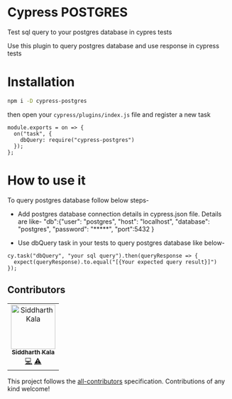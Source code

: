 # Cypress POSTGRES

Test sql query to your postgres database in cypres tests

Use this plugin to query postgres database and use response in cypress tests

# Installation

```bash
npm i -D cypress-postgres

```
then open your `cypress/plugins/index.js` file and register a new task
```
module.exports = on => {
  on("task", {
    dbQuery: require("cypress-postgres")
  });
};
```

# How to use it

To query postgres database follow below steps-

* Add postgres database connection details in cypress.json file. Details are like-
"db":{"user": "postgres",
"host": "localhost",
"database": "postgres",
"password": "*****",
"port":5432
}

* Use dbQuery task in your tests to query postgres database like below-
```
cy.task("dbQuery", "your sql query").then(queryResponse => {
  expect(queryResponse).to.equal("[{Your expected query result}]")
});
```

## Contributors


<!-- ALL-CONTRIBUTORS-LIST:START - Do not remove or modify this section -->
<!-- prettier-ignore -->
<table><tr><td align="center"><a href="https://www.linkedin.com/in/siddharth-kala-575ba6175/"><img src="https://media-exp1.licdn.com/dms/image/C4E03AQFSKgEAqprkcA/profile-displayphoto-shrink_400_400/0?e=1602115200&amp;v=beta&amp;t=dXeAXbqHe7MyENd7o8zdH_bbAFdffnAdVx3rsQkygjg" width="100px;" alt="Siddharth Kala"/><br /><sub><b>Siddharth Kala</b></sub></a><br /><a href="https://github.com/siddharth23/cypress-postgres.git" title="Code">💻</a> <a href="https://github.com/siddharth23/cypress-postgres.git" title="Tests">⚠️</a></td></tr></table>

<!-- ALL-CONTRIBUTORS-LIST:END -->

This project follows the [all-contributors](https://github.com/all-contributors/all-contributors) specification. Contributions of any kind welcome!
